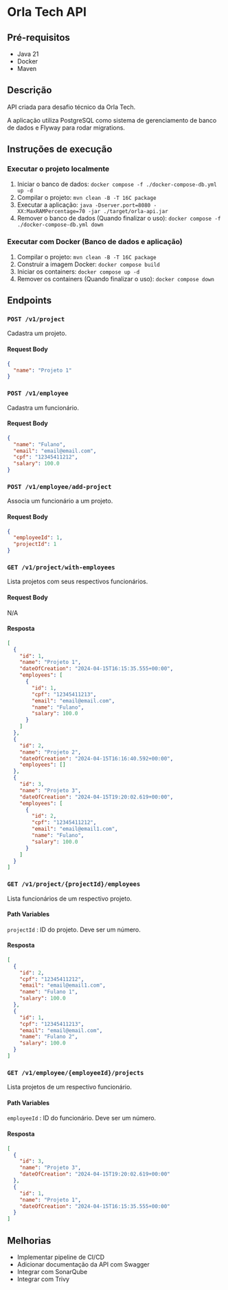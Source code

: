 # Orla Tech API

## Pré-requisitos
- Java 21
- Docker
- Maven

## Descrição
API criada para desafio técnico da Orla Tech.

A aplicação utiliza PostgreSQL como sistema de gerenciamento de banco de dados e Flyway para rodar migrations.

## Instruções de execução

### Executar o projeto localmente
1. Iniciar o banco de dados: `docker compose -f ./docker-compose-db.yml up -d`
2. Compilar o projeto: `mvn clean -B -T 16C package`
3. Executar a aplicação: `java -Dserver.port=8080 -XX:MaxRAMPercentage=70 -jar ./target/orla-api.jar`
4. Remover o banco de dados (Quando finalizar o uso): `docker compose -f ./docker-compose-db.yml down`

### Executar com Docker (Banco de dados e aplicação)
1. Compilar o projeto: `mvn clean -B -T 16C package`
2. Construir a imagem Docker: `docker compose build`
3. Iniciar os containers: `docker compose up -d`
4. Remover os containers (Quando finalizar o uso): `docker compose down`

## Endpoints

### `POST /v1/project`
Cadastra um projeto.

#### Request Body
```json
{
  "name": "Projeto 1"
}
```

### `POST /v1/employee`
Cadastra um funcionário.

#### Request Body
```json
{
  "name": "Fulano",
  "email": "email@email.com",
  "cpf": "12345411212",
  "salary": 100.0
}
```

### `POST /v1/employee/add-project`
Associa um funcionário a um projeto.

#### Request Body
```json
{
  "employeeId": 1,
  "projectId": 1
}
```

### `GET /v1/project/with-employees`
Lista projetos com seus respectivos funcionários.

#### Request Body
N/A

#### Resposta
```json
[
  {
    "id": 1,
    "name": "Projeto 1",
    "dateOfCreation": "2024-04-15T16:15:35.555+00:00",
    "employees": [
      {
        "id": 1,
        "cpf": "12345411213",
        "email": "email@email.com",
        "name": "Fulano",
        "salary": 100.0
      }
    ]
  },
  {
    "id": 2,
    "name": "Projeto 2",
    "dateOfCreation": "2024-04-15T16:16:40.592+00:00",
    "employees": []
  },
  {
    "id": 3,
    "name": "Projeto 3",
    "dateOfCreation": "2024-04-15T19:20:02.619+00:00",
    "employees": [
      {
        "id": 2,
        "cpf": "12345411212",
        "email": "email@email1.com",
        "name": "Fulano",
        "salary": 100.0
      }
    ]
  }
]
```

### `GET /v1/project/{projectId}/employees`
Lista funcionários de um respectivo projeto.

#### Path Variables
`projectId` : ID do projeto. Deve ser um número.

#### Resposta
```json
[
  {
    "id": 2,
    "cpf": "12345411212",
    "email": "email@email1.com",
    "name": "Fulano 1",
    "salary": 100.0
  },
  {
    "id": 1,
    "cpf": "12345411213",
    "email": "email@email.com",
    "name": "Fulano 2",
    "salary": 100.0
  }
]
```

### `GET /v1/employee/{employeeId}/projects`
Lista projetos de um respectivo funcionário.

#### Path Variables
`employeeId` : ID do funcionário. Deve ser um número.

#### Resposta
```json
[
  {
    "id": 3,
    "name": "Projeto 3",
    "dateOfCreation": "2024-04-15T19:20:02.619+00:00"
  },
  {
    "id": 1,
    "name": "Projeto 1",
    "dateOfCreation": "2024-04-15T16:15:35.555+00:00"
  }
]
```

## Melhorias
- Implementar pipeline de CI/CD
- Adicionar documentação da API com Swagger
- Integrar com SonarQube
- Integrar com Trivy